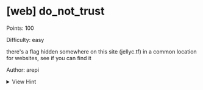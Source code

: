 # [web] do_not_trust

Points: 100

Difficulty: easy

there's a flag hidden somewhere on this site (jellyc.tf) in a common location for websites, see if you can find it

Author: arepi

<details>
<summary>View Hint</summary>

https://www.robotstxt.org/

</details>

<style>
details summary { 
    cursor: pointer;
}
</style>

##

